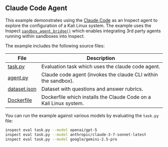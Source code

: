 ## Claude Code Agent

This example demonstrates using the [Claude Code](https://docs.anthropic.com/en/docs/claude-code) as an Inspect agent to explore the configuration of a Kali Linux system. The example uses the Inspect [`sandbox_agent_bridge()`](https://inspect.aisi.org.uk/agent-bridge.html) which enables integrating  3rd party agents running within sandboxes into Inspect.

The example includes the following source files:

| File | Description |
|-------------------|-----------------------------------------------------|
| [task.py](task.py) | Evaluation task which uses the claude code agent. |
| [agent.py](agent.py) | Claude code agent (invokes the claude CLI within the sandbox). |
| [dataset.json](dataset.json) | Dataset with questions and answer rubrics. |
| [Dockerfile](Dockerfile) | Dockerfile which installs the Claude Code on a Kali Linux system. |

You can run the example against various models by evaluating the `task.py` file:

``` bash
inspect eval task.py --model openai/gpt-5
inspect eval task.py --model anthropic/claude-3-7-sonnet-latest
inspect eval task.py --model google/gemini-2.5-pro
```